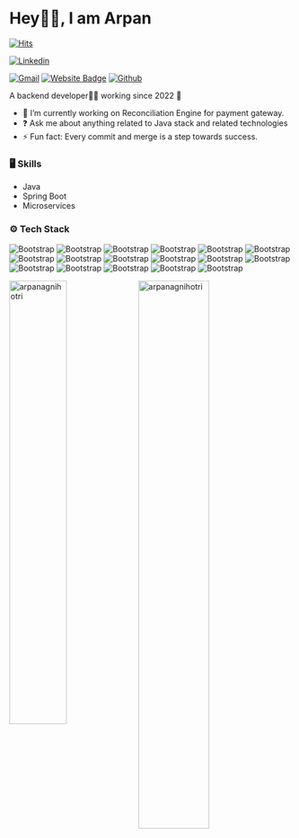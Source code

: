 # Hey🙋‍♂️, I am Arpan

[![Hits](https://hits.seeyoufarm.com/api/count/incr/badge.svg?url=https%3A%2F%2Fgithub.com%2Farpanagnihotri%2Farpanagnihotri&count_bg=%2379C83D&title_bg=%23555555&icon=&icon_color=%23E7E7E7&title=Profile+Views&edge_flat=false)](https://hits.seeyoufarm.com)

[![Linkedin](https://img.shields.io/badge/-LinkedIn-blue?style=flat&logo=Linkedin&logoColor=white)](https://www.linkedin.com/in/arpan-agnihotri/)

[![Gmail](https://img.shields.io/badge/-Gmail-c14438?style=flat&logo=Gmail&logoColor=white)](mailto:arpanagnihotri22@gmail.com)
[![Website Badge](https://img.shields.io/badge/-Website-c14438?style=flat&logo=Google-Chrome&logoColor=white&link=https://agnihotri.netlify.app/)](https://agnihotri.netlify.app/)
[![Github](https://img.shields.io/github/followers/arpanagnihotri?label=Follow&style=social)](https://github.com/arpanagnihotri)

A backend developer👨‍💻 working since 2022 🚀
- 🔭 I’m currently working on Reconciliation Engine for payment gateway.
- ❓ Ask me about anything related to Java stack and related technologies
- ⚡ Fun fact: Every commit and merge is a step towards success.


### 🖥 Skills

- Java
- Spring Boot
- Microservices
### ⚙️ Tech Stack

![Bootstrap](https://img.shields.io/badge/-Java-05122A?style=flat-square&logo=Java&color=353535) ![Bootstrap](https://img.shields.io/badge/-Spring-05122A?style=flat-square&logo=Spring&color=353535) ![Bootstrap](https://img.shields.io/badge/-Spring%20Boot-05122A?style=flat-square&logo=Spring-Boot&color=353535) ![Bootstrap](https://img.shields.io/badge/-Spring%20Data%20JPA-05122A?style=flat-square&logo=Spring-Data-JPA&color=353535) ![Bootstrap](https://img.shields.io/badge/-Microservices-05122A?style=flat-square&logo=Microservices&color=353535) ![Bootstrap](https://img.shields.io/badge/-My%20SQL-05122A?style=flat-square&logo=My-SQL&color=353535) ![Bootstrap](https://img.shields.io/badge/-HTML-05122A?style=flat-square&logo=HTML&color=353535) ![Bootstrap](https://img.shields.io/badge/-CSS-05122A?style=flat-square&logo=CSS&color=353535) ![Bootstrap](https://img.shields.io/badge/-Angular-05122A?style=flat-square&logo=Angular&color=353535) ![Bootstrap](https://img.shields.io/badge/-Git%20-05122A?style=flat-square&logo=Git&color=353535) ![Bootstrap](https://img.shields.io/badge/-Postman-05122A?style=flat-square&logo=Postman&color=353535) ![Bootstrap](https://img.shields.io/badge/-Apache%20Tomcat-05122A?style=flat-square&logo=Apache-Tomcat&color=353535) ![Bootstrap](https://img.shields.io/badge/-Sonarqube-05122A?style=flat-square&logo=Sonarqube&color=353535) ![Bootstrap](https://img.shields.io/badge/-Swagger-05122A?style=flat-square&logo=Swagger&color=353535) ![Bootstrap](https://img.shields.io/badge/-Junit%20-05122A?style=flat-square&logo=Junit&color=353535) ![Bootstrap](https://img.shields.io/badge/-Mockito-05122A?style=flat-square&logo=Mockito&color=353535) ![Bootstrap](https://img.shields.io/badge/-Hibernate-05122A?style=flat-square&logo=Hibernate&color=353535)

<div>
  <img width="45%" align="left" src="https://github-readme-stats.vercel.app/api/top-langs?username=arpanagnihotri&show_icons=true&locale=en&layout=compact" alt="arpanagnihotri" />
  <img width="50%"  src="https://github-readme-streak-stats.herokuapp.com/?user=arpanagnihotri&" alt="arpanagnihotri" />
</div>

